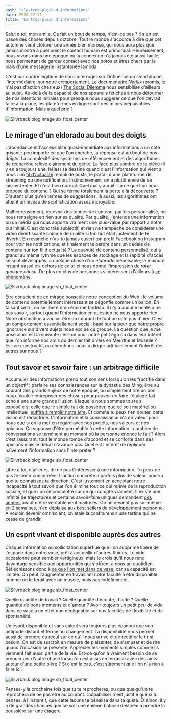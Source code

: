 ```yaml
---
path: "/le-trop-plein-d-informations"
date: 2020-12-21
title: "Le trop-plein d'informations"
---
```


Salut à toi, mon ami·e. Ça fait un bout de temps, n'est-ce pas ? Il s'en est passé des choses depuis octobre. Tout le monde s'accorde à dire que cet automne vient clôturer une année bien morose, qui nous aura plus que jamais montré à quel point le contact humain est primordial. Heureusement, nous vivons dans une époque où la connexion n'a jamais été aussi facile, nous permettant de garder contact avec nos *potos* et êtres chers par le biais d'une messagerie instantanée lambda.

C'est par contre légitime de nous interroger sur l'influence du smartphone, l'intermédiaire, sur notre comportement. Le documentaire *Netflix* (promis, je n'ai pas d'action chez eux) [The Social Dilemma](https://www.thesocialdilemma.com/) nous sensibilise d'ailleurs au sujet. Au-delà de la capacité de nos appareils fétiches à nous détourner de nos intentions initiales pour presque nous suggérer ce que l'on devrait faire à la place, les plateformes en ligne sont des mines inépuisables d'information. Mais à quel prix ?

![Silvrback blog image sb_float_center](https://silvrback.s3.amazonaws.com/uploads/e5dcec5f-b278-43e1-afbf-b44a92081ddb/ambleteuse.jpg)

## Le mirage d'un eldorado au bout des doigts

L'abondance et l'accessiblité quasi-immédiate aux informations a un côté grisant : peu importe ce que l'on cherche, la réponse est au bout de nos doigts. La complexité des systèmes de référencement et des algorithmes de recherche relève clairement du génie. La face plus sombre de la pièce (il y en a toujours une, hélas) se dessine quand c'est l'information qui vient à nous : un [fil d'actualité](https://www.nouvelobs.com/rue89/notre-epoque/20171222.OBS9715/shot-de-dopamine-ce-que-facebook-fait-au-cerveau-de-mon-amie-emilie.html) rempli de posts, le portail d'une plateforme de streaming ou une notification. Instinctivement, on a plutôt envie de se laisser tenter. Et c'est bien normal. Quel mal y aurait-il à ce que l'on nous propose du contenu ? Qui se ferme totalement la porte à la découverte ? D'autant plus qu'en termes de suggestions, là aussi, les algorithmes ont atteint un niveau de sophistication assez incroyable.

Malheureusement, recevoir des tonnes de contenu, parfois personnalisé, ne nous renseigne en rien sur sa qualité. Par qualité, j'entends une information ou un média qui nous apporte vraiment une plus-value par rapport à notre but initial. C'est donc très subjectif, et rien ne t'empêche de considérer une vidéo divertissante comme de qualité si ton but était justement de te divertir. En revanche n'as-tu jamais ouvert ton profil Facebook ou Instagram pour voir tes notifications, et finalement te perdre dans un dédale de contenu sur ton fil d'actualité ? La quantité de contenu personnalisé, qui a grandi au même rythme que les espaces de stockage et la rapidité d'accès se sont développés, a quelque chose d'un *eldorado* inépuisable; le moindre instant passé en-dehors de celui-ci nous donne l'impression de *rater quelque chose*. De plus en plus de personnes s'intéressent d'ailleurs à [ce phénomène](https://fr.wikipedia.org/wiki/Syndrome_FOMO).

![Silvrback blog image sb_float_center](https://silvrback.s3.amazonaws.com/uploads/e5dcec5f-b278-43e1-afbf-b44a92081ddb/cerfvolant.jpg)

Être conscient de ce mirage bouscule notre conception du Web : le volume de contenu potentiellement intéressant se dégonfle comme un ballon. En faisant ce tri, on se libère d'un énorme fardeau. Il n'y a aucune honte à ne pas savoir, surtout quand l'information en question ne nous apporte rien. Notre obstination à vouloir être au courant de tout ne date pas d'hier. C'est un comportement essentiellement social, basé sur la peur que notre propre ignorance sur divers sujets nous exclue du groupe. La question que je me pose alors est la suivante : est-ce pour notre petit ego ou dans leur intérêt que l'on informe nos amis du dernier fait divers en Meurthe et Moselle ? Est-ce constructif, ou cherchons-nous à diriger artificiellement l'intérêt des autres sur nous ?

## Tout savoir et savoir faire : un arbitrage difficile

Accumuler des informations prend tout son sens lorsqu'on les fructifie dans un objectif : parfaire ses connaissances sur la dynastie des Ming, être au courant des grands enjeux de notre époque, ou simplement rire un bon coup. Vouloir entreposer des choses pour pouvoir en faire l'étalage fait écho à une autre grande illusion à laquelle nous sommes tou·te·s exposé·e·s; celle que le simple fait de posséder, que ce soit matériel ou intellectuel, [suffira à remplir notre être](https://www.babelio.com/livres/Piketty-Capital-et-ideologie/1167551). Et comme tu peux t'en douter, cette vision est réductrice. L'information et la connaissance n'a de valeur pour nous que si on la met en regard avec nos projets, nos valeurs et nos opinions. Ça suppose d'être perméable à cette information : combien de conversations se terminent au moment où la personne énonce le fait ? Alors c'est rassurant, tout le monde tombe d'accord et se conforte dans ses opinions mais le débat n'avance pas. Quel est l'intérêt de répliquer naïvement l'information sans l'interpréter ?

![Silvrback blog image sb_float_center](https://silvrback.s3.amazonaws.com/uploads/e5dcec5f-b278-43e1-afbf-b44a92081ddb/creercestresister.jpg)

Libre à toi, d'ailleurs, de ne pas t'intéresser à une information. Tu peux ne pas te sentir concerné·e. L'action concrète a parfois plus de valeur, pourvu que tu connaisses ta direction. C'est justement en acceptant notre incapacité à tout savoir que l'on élimine tout ce qui relève de la reproduction sociale, et que l'on se concentre sur ce qui compte vraiment. Il existe une infinité de trajectoires et certains savoir-faire uniques demandent [des années](https://www.vivrelejapon.com/a-savoir/comprendre-le-japon/metier-chef-cuisiner-sushi) avant d'être véritablement maîtrisés. On ne devient pas soi-même en 2 semaines, n'en déplaise aux best sellers de développement personnel. À vouloir devenir omniscient, on étale la confiture sur une tartine qui ne cesse de grandir.

## Un esprit vivant et disponible auprès des autres

Chaque information ou sollicitation superflue que l'on supprime libère de l'espace dans notre vase, prêt à accueillir d'autres fluides. Le vide occasionné peut sembler vertigineux, mais je crois qu'il nous rend davantage sensible aux opportunités qui s'offrent à nous au quotidien. Réfléchissons donc à [ce que l'on met dans ce vase](https://usbeketrica.com/fr/article/vivre-sans-objets-qui-sont-les-minimalistes), car sa capacité est limitée. On peut l'augmenter en travaillant notre faculté à être disponible comme on le ferait avec un muscle, mais pas indéfiniment.

![Silvrback blog image sb_float_center](https://silvrback.s3.amazonaws.com/uploads/e5dcec5f-b278-43e1-afbf-b44a92081ddb/baz.jpg)

Quelle quantité de travail ? Quelle quantité d'écoute, d'aide ? Quelle quantité de bons moments et d'amour ? Avoir toujours un petit peu de vide dans ce vase a un effet non négligeable sur nos facultés de flexibilité et de spontanéité.

Un esprit disponible et sans calcul sera toujours plus épanoui que son antipode distant et fermé au changement. La disponibilité nous permet aussi de prendre du recul sur ce qu'il nous arrive et de rectifier le tir si besoin. On est de surcroît en mesure de plaisanter, de s'amuser et de rire quand l'occasion se présente. Apprécier les moments simples comme ils viennent fait aussi partie de la vie. Est-ce qu'on a vraiment besoin de se préoccuper d'autre chose lorsqu'on est assis en terrasse avec des amis autour d'une petite bière ? Si c'est le cas, c'est sûrement que l'on n'a rien à faire ici.

![Silvrback blog image sb_float_center](https://silvrback.s3.amazonaws.com/uploads/cbf1a28e-75d6-487e-80ee-4c902b49b4e5/vue-appart.jpg)

Penses-y la prochaine fois que tu te reprocheras, ou que quelqu'un te reprochera de ne pas être au courant. Culpabiliser n'est justifié que si tu penses, à l'instant *t*, que cette lacune te pénalise dans ta quête. Et sinon, il y a de grandes chances que ce soit une énième babiole destinée à prendre la poussière sur une étagère.
